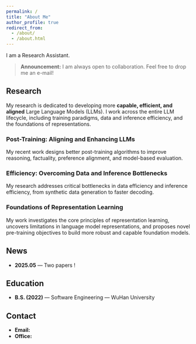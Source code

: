 ```yaml
---
permalink: /
title: "About Me"
author_profile: true
redirect_from: 
  - /about/
  - /about.html
---
```


I am a Research Assistant.

> **Announcement:** I am always open to collaboration. Feel free to drop me an e-mail!

## Research

My research is dedicated to developing more **capable, efficient, and aligned** Large Language Models (LLMs). I work across the entire LLM lifecycle, including training paradigms, data and inference efficiency, and the foundations of representations.

### Post-Training: Aligning and Enhancing LLMs
My recent work designs better post-training algorithms to improve reasoning, factuality, preference alignment, and model-based evaluation.

### Efficiency: Overcoming Data and Inference Bottlenecks
My research addresses critical bottlenecks in data efficiency and inference efficiency, from synthetic data generation to faster decoding.

### Foundations of Representation Learning
My work investigates the core principles of representation learning, uncovers limitations in language model representations, and proposes novel pre-training objectives to build more robust and capable foundation models.

## News

- **2025.05** — Two papers !

## Education

- **B.S. (2022)** — Software Engineering — WuHan University  

## Contact

- **Email:**  
- **Office:**  
